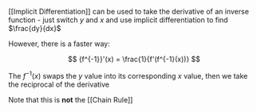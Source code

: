 [[Implicit Differentiation]] can be used to take the derivative of an inverse function - just switch $y$ and $x$ and use implicit differentiation to find $\frac{dy}{dx}$

However, there is a faster way:

$$
{f^{-1}}'(x) = \frac{1}{f'(f^{-1}(x))}
$$

The $f^{-1}(x)$ swaps the $y$ value into its corresponding $x$ value, then we take the reciprocal of the derivative

Note that this is **not** the [[Chain Rule]]
